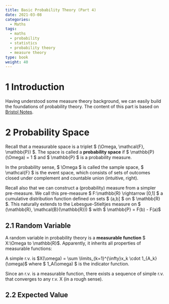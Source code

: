 ```yaml
---
title: Basic Probability Theory (Part 4)
date: 2021-03-08
categories:
  - Maths
tags:
  - maths
  - probability
  - statistics
  - probability theory
  - measure theory
type: book
weight: 40
---
```


# 1 Introduction

Having understood some measure theory background, we can easily build the foundations of probability theory. The content of this part is based on [Bristol Notes](https://people.maths.bris.ac.uk/~mb13434/mart_thy_notes.pdf).

# 2 Probability Space
Recall that a measurable space is a triplet $ (\Omega, \mathcal{F}, \mathbb{P}) $. The space is called a **probability space** if $ \mathbb{P}(\Omega) = 1 $ and $ \mathbb{P} $ is a probability measure.

In the probability sense, $ \Omega $ is called the sample space, $ \mathcal{F} $ is the event space, which consists of sets of outcomes closed under complement and countable union (intuitive, right).

Recall also that we can construct a (probability) measure from a simpler pre-measure. We call this pre-measure $ F:\mathbb{R} \rightarrow [0,1] $ a cumulative distribution function defined on sets $ (a,b] $ on $ \mathbb{R} $. This naturally extends to the Lebesgue-Stieltjes measure on $ (\mathbb{R}, \mathcal{B}(\mathbb{R})) $ with $ \mathbb{P} = F(b) - F(a)$

## 2.1 Random Variable
A random variable in probability theory is a **measurable function** $ X:\Omega to \mathbb{R}$. Apparently, it inherits all properties of measurable functions:

A simple r.v. is $X(\omega) = \sum \limits_{k=1}^{\infty}x_k \cdot 1_{A_k}(\omega)$ where $ 1_A(\omega) $ is the indicator function.

Since an r.v. is a measurable function, there exists a sequence of simple r.v. that converges to any r.v. X (in a rough sense).

## 2.2 Expected Value